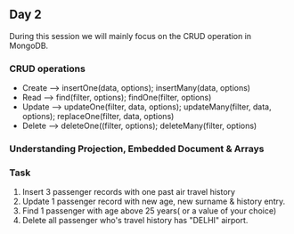 ## Day 2

During this session we will mainly focus on the CRUD operation in MongoDB.

### CRUD operations

* Create --> insertOne(data, options); insertMany(data, options)
* Read --> find(filter, options); findOne(filter, options)
* Update --> updateOne(filter, data, options); updateMany(filter, data, options); replaceOne(filter, data, options)
* Delete --> deleteOne((filter, options); deleteMany(filter, options)

### Understanding Projection, Embedded Document & Arrays

### Task

1. Insert 3 passenger records with one past air travel history
2. Update 1 passenger record with new age, new surname & history entry.
3. Find 1 passenger with age above 25 years( or a value of your choice)
4. Delete all passenger who's travel history has "DELHI" airport.
